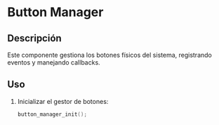 # Button Manager

## Descripción
Este componente gestiona los botones físicos del sistema, registrando eventos y manejando callbacks.

## Uso
1. Inicializar el gestor de botones:
   ```cpp
   button_manager_init();